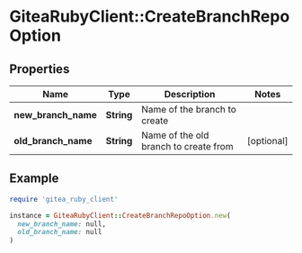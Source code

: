 # GiteaRubyClient::CreateBranchRepoOption

## Properties

| Name | Type | Description | Notes |
| ---- | ---- | ----------- | ----- |
| **new_branch_name** | **String** | Name of the branch to create |  |
| **old_branch_name** | **String** | Name of the old branch to create from | [optional] |

## Example

```ruby
require 'gitea_ruby_client'

instance = GiteaRubyClient::CreateBranchRepoOption.new(
  new_branch_name: null,
  old_branch_name: null
)
```

